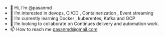 - 👋 Hi, I’m @pasanmd
- 👀 I’m interested in devops, CI/CD , Containerization , Event streaming
- 🌱 I’m currently learning Docker , kuberentes, Kafka and GCP
- 💞️ I’m looking to collaborate on Continues delivery  and automation work.
- 📫 How to reach me pasanmd@gmail.com

<!---
pasanmd/pasanmd is a ✨ special ✨ repository because its `README.md` (this file) appears on your GitHub profile.
You can click the Preview link to take a look at your changes.
--->
